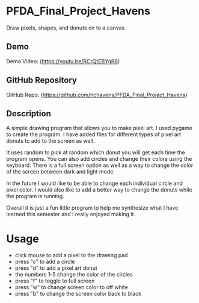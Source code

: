 # PFDA_Final_Project_Havens
 Draw pixels, shapes, and donuts on to a canvas

## Demo
Demo Video: (https://youtu.be/RCrQtEBYgR8)

## GitHub Repository
GitHub Repo: (https://github.com/hchavens/PFDA_Final_Project_Havens)

## Description
A simple drawing program that allows you to make pixel art. I used pygame 
to create the program. I have added files for different types of pixel art
donuts to add to the screen as well. 

It uses random to pick at random which donut you will get each time the 
program opens. You can also add circles and change their colors using the 
keyboard. There is a full screen option as well as a way to change the color
of the screen between dark and light mode. 

In the future I would like to be able to change each individual circle and pixel 
color. I would also like to add a better way to change the donuts while the 
program is running.

Overall it is just a fun little program to help me synthesize what I have 
learned this semester and I really enjoyed making it.

# Usage
- click mouse to add a pixel to the drawing pad
- press "c" to add a circle
- press "d" to add a pixel art donut
- the numbers 1-5 change the color of the circles
- press "f" to toggle to full screen
- press "w" to change screen color to off white
- press "b" to change the screen color back to black





